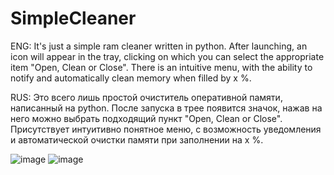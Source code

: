 # SimpleCleaner
ENG: It's just a simple ram cleaner written in python.
     After launching, an icon will appear in the tray, clicking on which you can select the appropriate item "Open, Clean or Close".
     There is an intuitive menu, with the ability to notify and automatically clean memory when filled by x %.
      
     
RUS: Это всего лишь простой очиститель оперативной памяти, написанный на python.
     После запуска в трее появится значок, нажав на него можно выбрать подходящий пункт "Open, Clean or Close".
     Присутствует интуитивно понятное меню, с возможность уведомления и автоматической очистки памяти при заполнении на x %.

![image](https://github.com/Adwhweu/SimpleCleaner/assets/122550443/073654ef-8819-4165-8c71-4c39665673d0) 
![image](https://github.com/Adwhweu/SimpleCleaner/assets/122550443/d6d4d570-a868-4d18-916c-a62e84311dd7)



